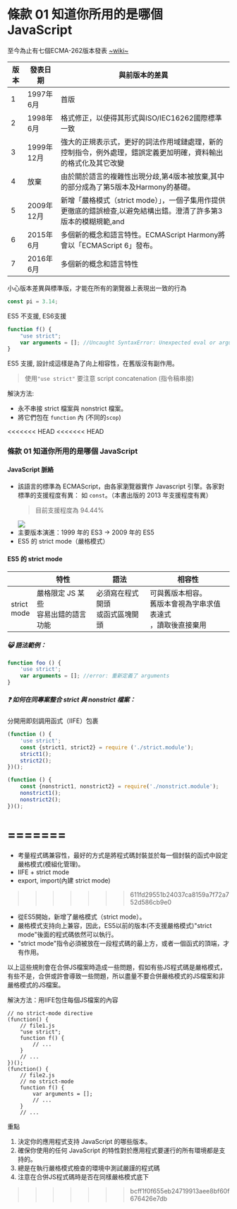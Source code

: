 # 條款 01 知道你所用的是哪個 JavaScript

至今為止有七個ECMA-262版本發表 [~wiki~](https://zh.wikipedia.org/wiki/ECMAScript)

|版本|發表日期|與前版本的差異|
|-|-|-|
|1|1997年6月|首版|
|2|1998年6月|格式修正，以使得其形式與ISO/IEC16262國際標準一致|
|3|1999年12月|強大的正規表示式，更好的詞法作用域鏈處理，新的控制指令，例外處理，錯誤定義更加明確，資料輸出的格式化及其它改變|
|4|放棄|由於關於語言的複雜性出現分歧,第4版本被放棄,其中的部分成為了第5版本及Harmony的基礎。|
|5|2009年12月|新增「嚴格模式（strict mode）」，一個子集用作提供更徹底的錯誤檢查,以避免結構出錯。澄清了許多第3版本的模糊規範,and |accommodates behaviour of real-world implementations that differed consistently from that specification。增加了部分新功能,如getters及setters,支援JSON以及在物件屬性上更完整的反射。[5][6][7][8]
|6|2015年6月|多個新的概念和語言特性。ECMAScript Harmony將會以「ECMAScript 6」發布。|
|7|2016年6月|多個新的概念和語言特性|

小心版本差異與標準版，才能在所有的瀏覽器上表現出一致的行為

```javascript
const pi = 3.14;
```
ES5 不支援, ES6支援

```javascript
function f() {
    "use strict";
    var arguments = []; //Uncaught SyntaxError: Unexpected eval or arguments in strict mode 
}
```

ES5 支援, 設計成這樣是為了向上相容性，在舊版沒有副作用。

> 使用`"use strict"` 要注意 script concatenation (指令稿串接)
 
解決方法: 
- 永不串接 strict 檔案與 nonstrict 檔案。
- 將它們包在 `function` 內 (不同的`scop`)

<<<<<<< HEAD
<<<<<<< HEAD
### 條款 01 知道你所用的是哪個 JavaScript
#### JavaScript 脈絡
- 該語言的標準為 ECMAScript，由各家瀏覽器實作 Javascript 引擎。各家對標準的支援程度有異：
  如 `const`。（本書出版的 2013 年支援程度有異）
    > 目前支援程度為 94.44%
    > >
    ![](https://i.imgur.com/NZoeUP6.png)
- 主要版本演進：1999 年的 ES3 -> 2009 年的 ES5
- ES5 的 strict mode（嚴格模式）

#### ES5 的 strict mode
||特性|語法|相容性|
|---|---|---|---|
|strict<br>mode|嚴格限定 JS 某些<br>容易出錯的語言功能|必須寫在程式開頭<br>或函式區塊開頭|可與舊版本相容。<br>舊版本會視為字串求值表達式<br>，讀取後直接棄用|
##### :smiley_cat: 語法範例：
```javascript
function foo () {
    'use strict';
    var arguments = []; //error: 重新定義了 arguments
}
```
##### :question: 如何在同專案整合 strict 與 nonstrict 檔案：
分開用即刻調用函式（IIFE）包裹
```javascript
(function () {
    'use strict';
    const {strict1, strict2} = require ('./strict.module');
    strict1();
    strict2();
})();

(function () {
    const {nonstrict1, nonstrict2} = require('./nonstrict.module');
    nonstrict1();
    nonstrict2();
})();
```
=======
=======
-  考量程式碼兼容性，最好的方式是將程式碼封裝並於每一個封裝的函式中設定嚴格模式(模組化管理)。
  -  IIFE + strict mode
  -  export, import(內建 strict mode)
>>>>>>> 611fd29551b24037ca8159a7f72a752d586cb9e0
- 從ES5開始，新增了嚴格模式（strict mode）。
- 嚴格模式支持向上兼容，因此，ES5以前的版本(不支援嚴格模式)"strict mode"後面的程式碼依然可以執行。
- "strict mode"指令必須被放在一段程式碼的最上方，或者一個函式的頂端，才有作用。

以上這些規則會在合併JS檔案時造成一些問題，假如有些JS程式碼是嚴格模式，有些不是，合併或許會導致一些問題，所以盡量不要合併嚴格模式的JS檔案和非嚴格模式的JS檔案。

解決方法：用IIFE包住每個JS檔案的內容
```
// no strict-mode directive
(function() {
	// file1.js
	"use strict";
	function f() {
		// ...
	}
	// ...
})();
(function() {
	// file2.js
	// no strict-mode
	function f() {
		var arguments = [];
		// ...
	}
	// ...
```


重點
1. 決定你的應用程式支持 JavaScript 的哪些版本。
2. 確保你使用的任何 JavaScript 的特性對於應用程式要運行的所有環境都是支持的。
3. 總是在執行嚴格模式檢查的環境中測試嚴謹的程式碼
4. 注意在合併JS程式碼時是否在同樣嚴格模式底下
>>>>>>> bcff1f0f655eb24719913aee8bf60f676426e7db
